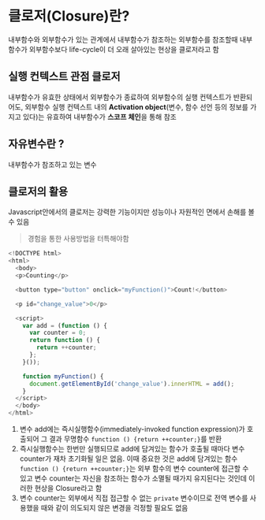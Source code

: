 # 클로저(Closure)란?

내부함수와 외부함수가 있는 관계에서 내부함수가 참조하는 외부함수를 참조할때 내부함수가 외부함수보다 life-cycle이 더 오래 살아있는 현상을 클로저라고 함

## 실행 컨텍스트 관점 클로저

내부함수가 유효한 상태에서 외부함수가 종료하여 외부함수의 실행 컨텍스트가 반환되어도, 외부함수 실행 컨텍스트 내의 **Activation object**(변수, 함수 선언 등의 정보를 가지고 있다)는 유효하여 내부함수가 **스코프 체인**을 통해 참조

## 자유변수란 ?

내부함수가 참조하고 있는 변수

## 클로저의 활용

Javascript안에서의 클로저는 강력한 기능이지만 성능이나 자원적인 면에서 손해를 볼 수 있음

> 경험을 통한 사용방법을 터특해야함

```javascript
<!DOCTYPE html>
<html>
  <body>
  <p>Counting</p>

  <button type="button" onclick="myFunction()">Count!</button>

  <p id="change_value">0</p>

  <script>
    var add = (function () {
      var counter = 0;
      return function () {
        return ++counter;
      };
    }());

    function myFunction() {
      document.getElementById('change_value').innerHTML = add();
    }
  </script>
  </body>
</html>
```

1. 변수 add에는 즉시실행함수(immediately-invoked function expression)가 호출되어 그 결과 무명함수 `function () {return ++counter;}`를 반환
2. 즉시실행함수는 한번만 실행되므로 add에 담겨있는 함수가 호출될 때마다 변수 counter가 재차 초기화될 일은 없음. 이때 중요한 것은 add에 담겨있는 함수 `function () {return ++counter;}`는 외부 함수의 변수 counter에 접근할 수 있고 변수 counter는 자신을 참조하는 함수가 소멸될 때가지 유지된다는 것인데 이러한 현상을 Closure라고 함
3. 변수 counter는 외부에서 직접 접근할 수 없는 `private` 변수이므로 전역 변수를 사용했을 때와 같이 의도되지 않은 변경을 걱정할 필요도 없음


